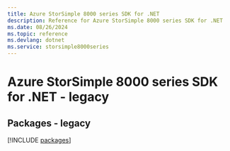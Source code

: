 ```yaml
---
title: Azure StorSimple 8000 series SDK for .NET
description: Reference for Azure StorSimple 8000 series SDK for .NET
ms.date: 08/26/2024
ms.topic: reference
ms.devlang: dotnet
ms.service: storsimple8000series
---
```

# Azure StorSimple 8000 series SDK for .NET - legacy
## Packages - legacy
[!INCLUDE [packages](storsimple-8000-series-index.md)]
